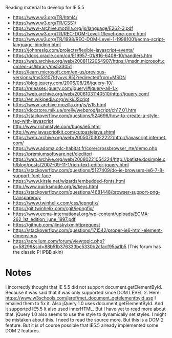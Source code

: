 

Reading material to develop for IE 5.5
- https://www.w3.org/TR/html4/
- https://www.w3.org/TR/CSS1/
- https://www-archive.mozilla.org/js/language/E262-3.pdf
- https://www.w3.org/TR/REC-DOM-Level-1/level-one-core.html
- https://www.w3.org/TR/1998/REC-DOM-Level-1-19981001/ecma-script-language-binding.html
- https://johnresig.com/projects/flexible-javascript-events/
- https://docs.oracle.com/cd/E19957-01/816-6408-10/handlers.htm
- https://web.archive.org/web/20081122054907/https://msdn.microsoft.com/en-us/library/ms533051
- https://learn.microsoft.com/en-us/previous-versions//ms531079(v=vs.85)?redirectedfrom=MSDN
- https://blog.jquery.com/2006/08/26/jquery-10/
- https://releases.jquery.com/jquery/#jquery-all-1.x
- https://web.archive.org/web/20061031140510/http://jquery.com/
- https://en.wikipedia.org/wiki/JScript
- https://www-archive.mozilla.org/js/js15.html
- https://docstore.mik.ua/orelly/webprog/jscript/ch17_01.htm
- https://stackoverflow.com/questions/524696/how-to-create-a-style-tag-with-javascript
- http://www.richinstyle.com/bugs/ie5.html
- http://www.javascriptkit.com/cutpastejava.shtml
- https://web.archive.org/web/20050703022222/http://javascript.internet.com/
- https://www.adoma.cdc-habitat.fr/core/crossbrowser_rte/demo.php
- https://premiumsoftware.net/cleditor/
- https://web.archive.org/web/20080221054224/http://batiste.dosimple.ch/blog/posts/2007-09-11-1/rich-text-editor-jquery.html
- https://stackoverflow.com/questions/5127409/do-ie-browsers-ie6-7-8-support-font-face
- https://www.kirsle.net/wizards/embedded-fonts.html
- http://www.quirksmode.org/js/keys.html
- https://stackoverflow.com/questions/4681448/browser-support-png-transparency
- https://www.twinhelix.com/css/iepngfix/
- https://git.twinhelix.com/cgit/iepngfix/
- https://www.ecma-international.org/wp-content/uploads/ECMA-262_1st_edition_june_1997.pdf
- https://github.com/ilinsky/xmlhttprequest
- https://stackoverflow.com/questions/171542/proper-ie6-html-element-dimensions
- https://aprelium.com/forum/viewtopic.php?p=58296&sid=88b51b376333bc5330b2cfacf95aa1b5 (This forum has the classic PHPBB skin)

# Notes

I incorrectly thought that IE 5.5 did not support document.getElementById.
Because it was said that it was only supported since DOM LEVEL 2.
Here: https://www.w3schools.com/jsref/met_document_getelementbyid.asp
I emailed them to fix it.
Also jQuery 1.0 uses document.getElementById. And it supported IE5.5
It also used innerHTML. But I have yet to read more about that.
jQuery 1.0 also seems to use the style to dynamically set styles.
I might be mistaken about this. I need to read the source more.
But this is a DOM 2 feature. But it is of course possible that IE5.5 already
implemented some DOM 2 features.

